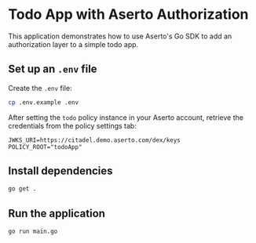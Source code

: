 # Todo App with Aserto Authorization

This application demonstrates how to use Aserto's Go SDK to add an authorization layer to a simple todo app.

## Set up an `.env` file
Create the `.env` file:

```bash
cp .env.example .env
```

After setting the `todo` policy instance in your Aserto account, retrieve the credentials from the policy settings tab:

```
JWKS_URI=https://citadel.demo.aserto.com/dex/keys
POLICY_ROOT="todoApp"
```

## Install dependencies

```bash
go get .
```

## Run the application

```bash
go run main.go
```
